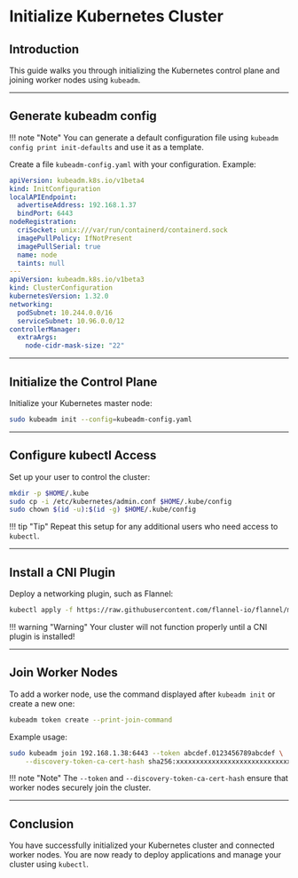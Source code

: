 # Initialize Kubernetes Cluster

## Introduction

This guide walks you through initializing the Kubernetes control plane and joining worker nodes using `kubeadm`.

---

## Generate kubeadm config

!!! note "Note"
    You can generate a default configuration file using `kubeadm config print init-defaults` and use it as a template.

Create a file `kubeadm-config.yaml` with your configuration.
Example:

```yaml
apiVersion: kubeadm.k8s.io/v1beta4
kind: InitConfiguration
localAPIEndpoint:
  advertiseAddress: 192.168.1.37
  bindPort: 6443
nodeRegistration:
  criSocket: unix:///var/run/containerd/containerd.sock
  imagePullPolicy: IfNotPresent
  imagePullSerial: true
  name: node
  taints: null
---
apiVersion: kubeadm.k8s.io/v1beta3
kind: ClusterConfiguration
kubernetesVersion: 1.32.0
networking:
  podSubnet: 10.244.0.0/16
  serviceSubnet: 10.96.0.0/12
controllerManager:
  extraArgs:
    node-cidr-mask-size: "22"
```

---

## Initialize the Control Plane

Initialize your Kubernetes master node:

```bash
sudo kubeadm init --config=kubeadm-config.yaml
```

---

## Configure kubectl Access

Set up your user to control the cluster:

```bash
mkdir -p $HOME/.kube
sudo cp -i /etc/kubernetes/admin.conf $HOME/.kube/config
sudo chown $(id -u):$(id -g) $HOME/.kube/config
```

!!! tip "Tip"
    Repeat this setup for any additional users who need access to `kubectl`.

---

## Install a CNI Plugin

Deploy a networking plugin, such as Flannel:

```bash
kubectl apply -f https://raw.githubusercontent.com/flannel-io/flannel/master/Documentation/kube-flannel.yml
```

!!! warning "Warning"
    Your cluster will not function properly until a CNI plugin is installed!

---

## Join Worker Nodes

To add a worker node, use the command displayed after `kubeadm init` or create a new one:

```bash
kubeadm token create --print-join-command
```

Example usage:

```bash
sudo kubeadm join 192.168.1.38:6443 --token abcdef.0123456789abcdef \
    --discovery-token-ca-cert-hash sha256:xxxxxxxxxxxxxxxxxxxxxxxxxxxxxxxxxxxxxxxxxxxxxxxxxxxxxxxxxxxx
```

!!! note "Note"
    The `--token` and `--discovery-token-ca-cert-hash` ensure that worker nodes securely join the cluster.

---

## Conclusion

You have successfully initialized your Kubernetes cluster and connected worker nodes. 
You are now ready to deploy applications and manage your cluster using `kubectl`.
